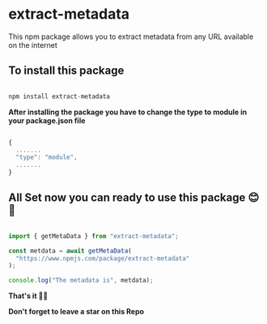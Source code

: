 # extract-metadata
This npm package allows you to extract metadata from any URL available on the internet

## To install this package

```js

npm install extract-metadata
```
**After installing the package you have to change the type to module in your package.json file**

```js

{
  .......
  "type": "module",
  .......
}
```

## All Set now you can ready to use this package 😊🎉


```js

import { getMetaData } from "extract-metadata";

const metdata = await getMetaData(
  "https://www.npmjs.com/package/extract-metadata"
);

console.log("The metadata is", metdata);

```

**That's it 🙌🙌**

**Don't forget to leave a star on this Repo**
